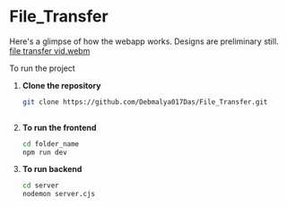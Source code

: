 # File_Transfer
Here's a glimpse of how the webapp works. Designs are preliminary still.
[file transfer vid.webm](https://github.com/user-attachments/assets/5f627230-73ab-47ad-863a-ab9a6d5950a6)

To run the project
1. **Clone the repository**

   ```sh
   git clone https://github.com/Debmalya017Das/File_Transfer.git
  

2. **To run the frontend**

    ```sh
    cd folder_name
    npm run dev
3. **To run backend**

   ```sh
   cd server
   nodemon server.cjs

